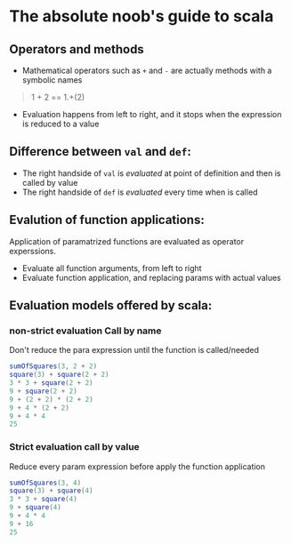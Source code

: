 # The absolute noob's guide to scala 

## Operators and methods 
* Mathematical operators such as `+` and `-` are actually methods with a symbolic names 
> 1 + 2 == 1.+(2) 
* Evaluation happens from left to right, and it stops when the expression is reduced to a value 

## Difference between `val` and `def`: 
 * The right handside of `val` is _evaluated_ at point of definition and then is called by value 
 * The right handside of `def` is _evaluated_ every time when is called 
 
 ## Evalution of function applications: 
 Application of paramatrized functions are evaluated as operator experssions. 
 - Evaluate all function arguments, from left to right 
 - Evaluate function application, and replacing params with actual values 
 
 ## Evaluation models offered by scala: 
 ### non-strict evaluation Call by name
 Don't reduce the para expression until the function is called/needed 
 
 ```scala 
 sumOfSquares(3, 2 + 2)
square(3) + square(2 + 2)
3 * 3 + square(2 + 2)
9 + square(2 + 2)
9 + (2 + 2) * (2 + 2)
9 + 4 * (2 + 2)
9 + 4 * 4
25
```
### Strict evaluation call by value 
Reduce every param expression before apply the function application 
```scala
sumOfSquares(3, 4)
square(3) + square(4)
3 * 3 + square(4)
9 + square(4)
9 + 4 * 4
9 + 16
25
```
